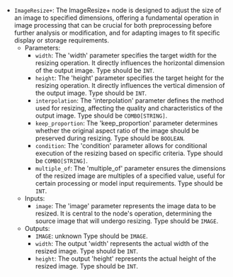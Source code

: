 - `ImageResize+`: The ImageResize+ node is designed to adjust the size of an image to specified dimensions, offering a fundamental operation in image processing that can be crucial for both preprocessing before further analysis or modification, and for adapting images to fit specific display or storage requirements.
    - Parameters:
        - `width`: The 'width' parameter specifies the target width for the resizing operation. It directly influences the horizontal dimension of the output image. Type should be `INT`.
        - `height`: The 'height' parameter specifies the target height for the resizing operation. It directly influences the vertical dimension of the output image. Type should be `INT`.
        - `interpolation`: The 'interpolation' parameter defines the method used for resizing, affecting the quality and characteristics of the output image. Type should be `COMBO[STRING]`.
        - `keep_proportion`: The 'keep_proportion' parameter determines whether the original aspect ratio of the image should be preserved during resizing. Type should be `BOOLEAN`.
        - `condition`: The 'condition' parameter allows for conditional execution of the resizing based on specific criteria. Type should be `COMBO[STRING]`.
        - `multiple_of`: The 'multiple_of' parameter ensures the dimensions of the resized image are multiples of a specified value, useful for certain processing or model input requirements. Type should be `INT`.
    - Inputs:
        - `image`: The 'image' parameter represents the image data to be resized. It is central to the node's operation, determining the source image that will undergo resizing. Type should be `IMAGE`.
    - Outputs:
        - `IMAGE`: unknown Type should be `IMAGE`.
        - `width`: The output 'width' represents the actual width of the resized image. Type should be `INT`.
        - `height`: The output 'height' represents the actual height of the resized image. Type should be `INT`.
